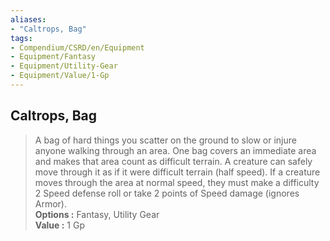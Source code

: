 ```yaml
---
aliases:
- "Caltrops, Bag"
tags:
- Compendium/CSRD/en/Equipment
- Equipment/Fantasy
- Equipment/Utility-Gear
- Equipment/Value/1-Gp
---
```


  
## Caltrops, Bag  
  
>A bag of hard things you scatter on the ground to slow or injure anyone walking through an area. One bag covers an immediate area and makes that area count as difficult terrain. A creature can safely move through it as if it were difficult terrain (half speed). If a creature moves through the area at normal speed, they must make a difficulty 2 Speed defense roll or take 2 points of Speed damage (ignores Armor).  
> **Options :** Fantasy, Utility Gear  
> **Value :** 1 Gp